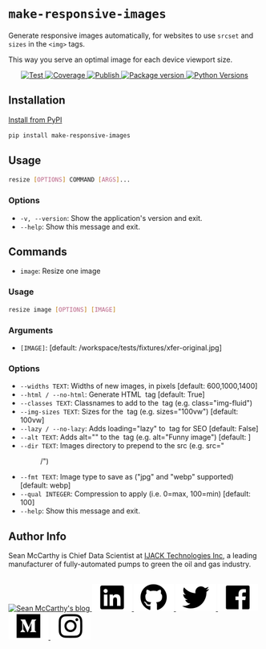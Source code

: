 # `make-responsive-images`

Generate responsive images automatically, for websites to use `srcset` and `sizes` in the `<img>` tags.

This way you serve an optimal image for each device viewport size.

<p align="center">
<a href="https://github.com/mccarthysean/make-responsive-images/actions?query=workflow%3ATest" target="_blank">
    <img src="https://github.com/mccarthysean/make-responsive-images/workflows/Test/badge.svg" alt="Test">
</a>
<a href="https://codecov.io/gh/mccarthysean/make-responsive-images" target="_blank">
    <img src="https://img.shields.io/codecov/c/github/mccarthysean/make-responsive-images?color=%2334D058" alt="Coverage">
</a>
<a href="https://github.com/mccarthysean/make-responsive-images/actions?query=workflow%3Apypi" target="_blank">
    <img src="https://github.com/mccarthysean/make-responsive-images/workflows/Upload%20Package%20to%20PyPI/badge.svg" alt="Publish">
</a>
<a href="https://pypi.org/project/make-responsive-images" target="_blank">
    <img src="https://img.shields.io/pypi/v/make-responsive-images?color=%2334D058&label=pypi%20package" alt="Package version">
</a>
<a href="https://pypi.org/project/make-responsive-images/" target="_blank">
    <img src="https://img.shields.io/pypi/pyversions/make-responsive-images.svg" alt="Python Versions">
</a>
</p>

## Installation

[Install from PyPI](https://pypi.org/project/make-responsive-images/)

```bash
pip install make-responsive-images
```

## Usage

```bash
resize [OPTIONS] COMMAND [ARGS]...
```

### Options

* `-v, --version`: Show the application's version and exit.
* `--help`: Show this message and exit.

## Commands

* `image`: Resize one image

### Usage

```bash
resize image [OPTIONS] [IMAGE]
```

### Arguments

* `[IMAGE]`: [default: /workspace/tests/fixtures/xfer-original.jpg]

### Options

* `--widths TEXT`: Widths of new images, in pixels  [default: 600,1000,1400]
* `--html / --no-html`: Generate HTML <img> tag  [default: True]
* `--classes TEXT`: Classnames to add to the <img> tag (e.g. class="img-fluid")
* `--img-sizes TEXT`: Sizes for the <img> tag (e.g. sizes="100vw")  [default: 100vw]
* `--lazy / --no-lazy`: Adds loading="lazy" to <img> tag for SEO  [default: False]
* `--alt TEXT`: Adds alt="" to the <img> tag (e.g. alt="Funny image")  [default: ]
* `--dir TEXT`: Images directory to prepend to the src (e.g. src="<dir>/<image>")
* `--fmt TEXT`: Image type to save as ("jpg" and "webp" supported)  [default: webp]
* `--qual INTEGER`: Compression to apply (i.e. 0=max, 100=min)  [default: 100]
* `--help`: Show this message and exit.

## Author Info

Sean McCarthy is Chief Data Scientist at [IJACK Technologies Inc](https://myijack.com), a leading manufacturer of fully-automated pumps to green the oil and gas industry.

<br>
<a href="https://mccarthysean.dev">
    <img src="https://raw.githubusercontent.com/mccarthysean/make-responsive-images/main/docs/assets/mccarthysean.svg?sanitize=1" alt="Sean McCarthy's blog">
</a>
<a href="https://www.linkedin.com/in/seanmccarthy2/">
    <img src="https://raw.githubusercontent.com/mccarthysean/make-responsive-images/main/docs/assets/linkedin.svg?sanitize=1" alt="LinkedIn">
</a>
<a href="https://github.com/mccarthysean">
    <img src="https://raw.githubusercontent.com/mccarthysean/make-responsive-images/main/docs/assets/github.svg?sanitize=1" alt="GitHub">
</a>
<a href="https://twitter.com/mccarthysean">
    <img src="https://raw.githubusercontent.com/mccarthysean/make-responsive-images/main/docs/assets/twitter.svg?sanitize=1" alt="Twitter">
</a>
<a href="https://www.facebook.com/sean.mccarth">
    <img src="https://raw.githubusercontent.com/mccarthysean/make-responsive-images/main/docs/assets/facebook.svg?sanitize=1" alt="Facebook">
</a>
<a href="https://medium.com/@mccarthysean">
    <img src="https://raw.githubusercontent.com/mccarthysean/make-responsive-images/main/docs/assets/medium.svg?sanitize=1" alt="Medium">
</a>
<a href="https://www.instagram.com/mccarthysean/">
    <img src="https://raw.githubusercontent.com/mccarthysean/make-responsive-images/main/docs/assets/instagram.svg?sanitize=1" alt="Instagram">
</a>
